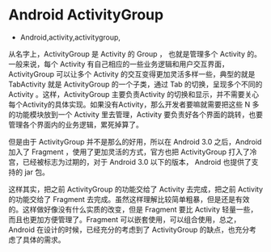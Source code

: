 # Android ActivityGroup
- Android,activity,activitygroup,

从名字上，ActivityGroup 是 Activity 的 Group ， 也就是管理多个 Activity 的。一般来说，每个 Activity 有自己相应的一些业务逻辑和用户交互界面，ActivityGroup 可以让多个 Activity 的交互变得更加灵活多样一些，典型的就是 TabActivity 就是 ActivityGroup 的一个子类，通过 Tab 的切换，呈现多个不同的 Activity 。这样，ActivityGroup 主要负责Activity 的切换和显示，并不需要关心每个Activity的具体实现。如果没有Activity，那么开发者要嘛就需要把这些 N 多的功能模块放到一个 Activity 里去管理，Activity 要负责好各个界面的跳转，也要管理各个界面内的业务逻辑，累死掉算了。


但是由于 ActivityGroup 并不是那么的好用，所以在 Android 3.0 之后，Android 加入了 Fragment ，使用了更加灵活的方式，官方也把 ActivityGroup 打入了冷宫，已经被标志为过期的，对于 Android 3.0 以下的版本， Android 也提供了支持的 jar 包。

这样其实，把之前 ActivityGroup 的功能交给了 Activity 去完成，把之前 Activity 的功能交给了 Fragment 去完成。虽然这样理解比较简单粗暴，但是还是有效的。这样做好像没有什么实质的改变，但是 Fragment 要比 Activity 轻量一些，而且也更加方便管理了。Fragment 可以嵌套使用，可以组合使用，总之，Android 在设计的时候，已经充分的考虑到了 ActivityGroup 的缺点，也充分考虑了具体的需求。